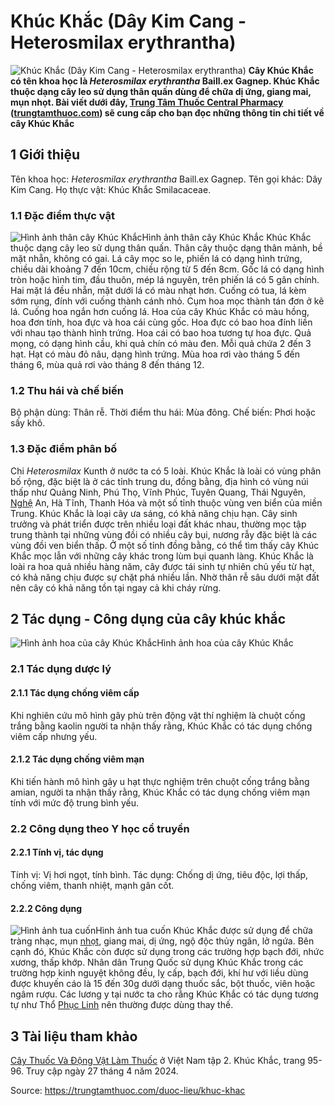 # Khúc Khắc (Dây Kim Cang - Heterosmilax erythrantha)

![Khúc Khắc \(Dây Kim Cang - Heterosmilax erythrantha\)](https://trungtamthuoc.com/images/others/cay-khuc-khac-6257.jpg)
**Cây Khúc Khắc có tên khoa học là _Heterosmilax erythrantha_ Baill.ex Gagnep. Khúc Khắc thuộc dạng cây leo sử dụng thân quấn dùng để chữa dị ứng, giang mai, mụn nhọt. Bài viết dưới đây, [Trung Tâm Thuốc Central Pharmacy](https://trungtamthuoc.com/ "Trung Tâm Thuốc Central Pharmacy") ([trungtamthuoc.com](https://trungtamthuoc.com/ "trungtamthuoc.com")) sẽ cung cấp cho bạn đọc những thông tin chi tiết về cây Khúc Khắc**
##  1 Giới thiệu
Tên khoa học: _Heterosmilax erythrantha_ Baill.ex Gagnep.
Tên gọi khác: Dây Kim Cang.
Họ thực vật: Khúc Khắc Smilacaceae.
### 1.1 Đặc điểm thực vật
![Hình ảnh thân cây Khúc Khắc](https://trungtamthuoc.com/images/item/cay-khuc-khac-0.jpg)Hình ảnh thân cây Khúc Khắc
Khúc Khắc thuộc dạng cây leo sử dụng thân quấn. Thân cây thuộc dạng thân mảnh, bề mặt nhẵn, không có gai.
Lá cây mọc so le, phiến lá có dạng hình trứng, chiều dài khoảng 7 đến 10cm, chiều rộng từ 5 đến 8cm. Gốc lá có dạng hình tròn hoặc hình tim, đầu thuôn, mép lá nguyên, trên phiến lá có 5 gân chính. Hai mặt lá đều nhẵn, mặt dưới lá có màu nhạt hơn. Cuống có tua, lá kèm sớm rụng, đính với cuống thành cánh nhỏ.
Cụm hoa mọc thành tán đơn ở kẽ lá. Cuống hoa ngắn hơn cuống lá. Hoa của cây Khúc Khắc có màu hồng, hoa đơn tính, hoa đực và hoa cái cùng gốc. Hoa đực có bao hoa đính liền với nhau tạo thành hình trứng. Hoa cái có bao hoa tương tự hoa đực.
Quả mọng, có dạng hình cầu, khi quả chín có màu đen. Mỗi quả chứa 2 đến 3 hạt. Hạt có màu đỏ nâu, dạng hình trứng.
Mùa hoa rơi vào tháng 5 đến tháng 6, mùa quả rơi vào tháng 8 đến tháng 12.
### 1.2 Thu hái và chế biến
Bộ phận dùng: Thân rễ.
Thời điểm thu hái: Mùa đông.
Chế biến: Phơi hoặc sấy khô.
### 1.3 Đặc điểm phân bố
Chi _Heterosmilax_ Kunth ở nước ta có 5 loài. Khúc Khắc là loài có vùng phân bố rộng, đặc biệt là ở các tỉnh trung du, đồng bằng, địa hình có vùng núi thấp như Quảng Ninh, Phú Thọ, Vĩnh Phúc, Tuyên Quang, Thái Nguyên, [Nghệ](https://trungtamthuoc.com/hoat-chat/nghe "Nghệ") An, Hà Tĩnh, Thanh Hóa và một số tỉnh thuộc vùng ven biển của miền Trung.
Khúc Khắc là loại cây ưa sáng, có khả năng chịu hạn. Cây sinh trưởng và phát triển được trên nhiều loại đất khác nhau, thường mọc tập trung thành tại những vùng đồi có nhiều cây bụi, nương rẫy đặc biệt là các vùng đồi ven biển thấp. Ở một số tỉnh đồng bằng, có thể tìm thấy cây Khúc Khắc mọc lẫn với những cây khác trong lùm bụi quanh làng.
Khúc Khắc là loài ra hoa quả nhiều hàng năm, cây được tái sinh tự nhiên chủ yếu từ hạt, có khả năng chịu được sự chặt phá nhiều lần. Nhờ thân rễ sâu dưới mặt đất nên cây có khả năng tồn tại ngay cả khi cháy rừng.
##  2 Tác dụng - Công dụng của cây khúc khắc
![Hình ảnh hoa của cây Khúc Khắc](https://trungtamthuoc.com/images/item/cay-khuc-khac-1.jpg)Hình ảnh hoa của cây Khúc Khắc
### 2.1 Tác dụng dược lý
#### 2.1.1 Tác dụng chống viêm cấp
Khi nghiên cứu mô hình gây phù trên động vật thí nghiệm là chuột cống trắng bằng kaolin người ta nhận thấy rằng, Khúc Khắc có tác dụng chống viêm cấp nhưng yếu.
#### 2.1.2 Tác dụng chống viêm mạn
Khi tiến hành mô hình gây u hạt thực nghiệm trên chuột cống trắng bằng amian, người ta nhận thấy rằng, Khúc Khắc có tác dụng chống viêm mạn tính với mức độ trung bình yếu.
### 2.2 Công dụng theo Y học cổ truyền
#### 2.2.1 Tính vị, tác dụng
Tính vị: Vị hơi ngọt, tính bình.
Tác dụng: Chống dị ứng, tiêu độc, lợi thấp, chống viêm, thanh nhiệt, mạnh gân cốt.
#### 2.2.2 Công dụng
![Hình ảnh tua cuốn](https://trungtamthuoc.com/images/item/cay-khuc-khac-2.jpg)Hình ảnh tua cuốn
Khúc Khắc được sử dụng để chữa tràng nhạc, mụn [nhọt](https://trungtamthuoc.com/bai-viet/nhot "nhọt"), giang mai, dị ứng, ngộ độc thủy ngân, lở ngứa.
Bên cạnh đó, Khúc Khắc còn được sử dụng trong các trường hợp bạch đới, nhức xương, thấp khớp.
Nhân dân Trung Quốc sử dụng Khúc Khắc trong các trường hợp kinh nguyệt không đều, lỵ cấp, bạch đới, khí hư với liều dùng được khuyến cáo là 15 đến 30g dưới dạng thuốc sắc, bột thuốc, viên hoặc ngâm rượu.
Các lương y tại nước ta cho rằng Khúc Khắc có tác dụng tương tự như Thổ [Phục Linh](https://trungtamthuoc.com/hoat-chat/phuc-linh "Phục Linh") nên thường được dùng thay thế.
##  3 Tài liệu tham khảo
[Cây Thuốc Và Động Vật Làm Thuốc](https://trungtamthuoc.com/bai-viet/doc-online-va-tai-mien-phi-pdf-sach-cay-thuoc-va-dong-vat-lam-thuoc-o-viet-nam "Cây Thuốc Và Động Vật Làm Thuốc") ở Việt Nam tập 2. Khúc Khắc, trang 95-96. Truy cập ngày 27 tháng 4 năm 2024.


Source: https://trungtamthuoc.com/duoc-lieu/khuc-khac